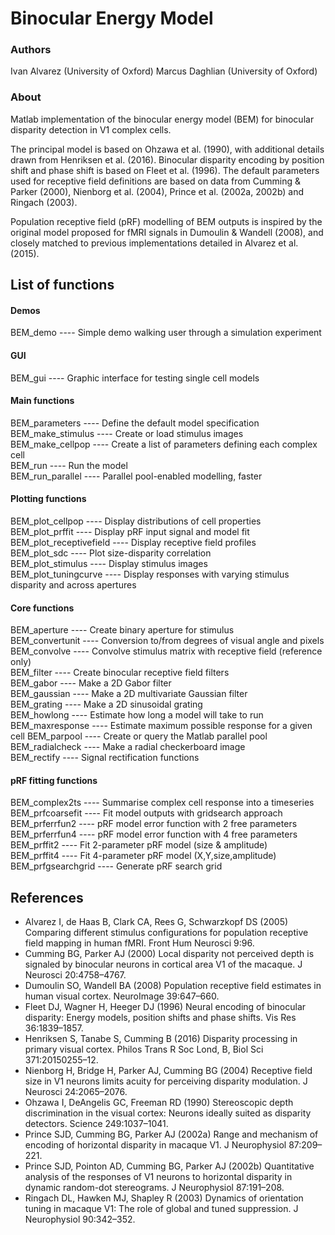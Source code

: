 # Binocular Energy Model

### Authors

Ivan Alvarez (University of Oxford) 
Marcus Daghlian (University of Oxford)  

### About

Matlab implementation of the binocular energy model (BEM) for binocular disparity detection in V1 complex cells.  

The principal model is based on Ohzawa et al. (1990), with additional details drawn from Henriksen et al. (2016). Binocular disparity encoding by position shift and phase shift is based on Fleet et al. (1996). The default parameters used for receptive field definitions are based on data from Cumming & Parker (2000), Nienborg et al. (2004), Prince et al. (2002a, 2002b) and Ringach (2003).  

Population receptive field (pRF) modelling of BEM outputs is inspired by the original model proposed for fMRI signals in Dumoulin 
& Wandell (2008), and closely matched to previous implementations detailed in Alvarez et al. (2015).  

## List of functions

#### Demos
BEM_demo ---- Simple demo walking user through a simulation experiment  

#### GUI
BEM_gui ---- Graphic interface for testing single cell models  

#### Main functions
BEM_parameters ---- Define the default model specification  
BEM_make_stimulus ---- Create or load stimulus images  
BEM_make_cellpop ---- Create a list of parameters defining each complex cell  
BEM_run ---- Run the model  
BEM_run_parallel ---- Parallel pool-enabled modelling, faster  

#### Plotting functions
BEM_plot_cellpop  ---- Display distributions of cell properties  
BEM_plot_prffit ---- Display pRF input signal and model fit  
BEM_plot_receptivefield ---- Display receptive field profiles  
BEM_plot_sdc ---- Plot size-disparity correlation  
BEM_plot_stimulus ---- Display stimulus images  
BEM_plot_tuningcurve ---- Display responses with varying stimulus disparity and across apertures  

#### Core functions
BEM_aperture  ---- Create binary aperture for stimulus  
BEM_convertunit ---- Conversion to/from degrees of visual angle and pixels  
BEM_convolve ---- Convolve stimulus matrix with receptive field (reference only)  
BEM_filter ---- Create binocular receptive field filters  
BEM_gabor ---- Make a 2D Gabor filter  
BEM_gaussian ---- Make a 2D multivariate Gaussian filter  
BEM_grating ---- Make a 2D sinusoidal grating  
BEM_howlong ---- Estimate how long a model will take to run  
BEM_maxresponse ---- Estimate maximum possible response for a given cell
BEM_parpool ---- Create or query the Matlab parallel pool  
BEM_radialcheck ---- Make a radial checkerboard image  
BEM_rectify ---- Signal rectification functions

#### pRF fitting functions
BEM_complex2ts ---- Summarise complex cell response into a timeseries  
BEM_prfcoarsefit ---- Fit model outputs with gridsearch approach  
BEM_prferrfun2 ---- pRF model error function with 2 free parameters  
BEM_prferrfun4 ---- pRF model error function with 4 free parameters  
BEM_prffit2 ---- Fit 2-parameter pRF model (size & amplitude)  
BEM_prffit4 ---- Fit 4-parameter pRF model (X,Y,size,amplitude)  
BEM_prfgsearchgrid ---- Generate pRF search grid  

## References
* Alvarez I, de Haas B, Clark CA, Rees G, Schwarzkopf DS (2005) Comparing different stimulus configurations for population receptive field mapping in human fMRI. Front Hum Neurosci 9:96.
* Cumming BG, Parker AJ (2000) Local disparity not perceived depth is signaled by binocular neurons in cortical area V1 of the macaque. J Neurosci 20:4758–4767.
* Dumoulin SO, Wandell BA (2008) Population receptive field estimates in human visual cortex. NeuroImage 39:647–660.
* Fleet DJ, Wagner H, Heeger DJ (1996) Neural encoding of binocular disparity: Energy models, position shifts and phase shifts. Vis Res 36:1839–1857.
* Henriksen S, Tanabe S, Cumming B (2016) Disparity processing in primary visual cortex. Philos Trans R Soc Lond, B, Biol Sci 371:20150255–12.
* Nienborg H, Bridge H, Parker AJ, Cumming BG (2004) Receptive field size in V1 neurons limits acuity for perceiving disparity modulation. J Neurosci 24:2065–2076.
* Ohzawa I, DeAngelis GC, Freeman RD (1990) Stereoscopic depth discrimination in the visual cortex: Neurons ideally suited as disparity detectors. Science 249:1037–1041.
* Prince SJD, Cumming BG, Parker AJ (2002a) Range and mechanism of encoding of horizontal disparity in macaque V1. J Neurophysiol 87:209–221.
* Prince SJD, Pointon AD, Cumming BG, Parker AJ (2002b) Quantitative analysis of the responses of V1 neurons to horizontal disparity in dynamic random-dot stereograms. J Neurophysiol 87:191–208.
* Ringach DL, Hawken MJ, Shapley R (2003) Dynamics of orientation tuning in macaque V1: The role of global and tuned suppression. J Neurophysiol 90:342–352.